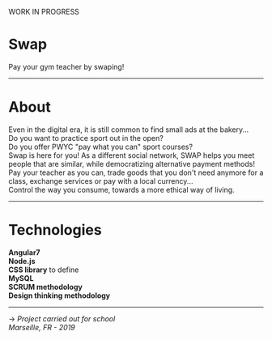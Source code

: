 WORK IN PROGRESS

# Swap

Pay your gym teacher by swaping!
______________________________________________________________________________________________________________________

# About

Even in the digital era, it is still common to find small ads at the bakery...<br>
Do you want to practice sport out in the open?<br>
Do you offer PWYC "pay what you can" sport courses?<br>
Swap is here for you! As a different social network, SWAP helps you meet people that are similar, while democratizing alternative payment methods!<br>
Pay your teacher as you can, trade goods that you don't need anymore for a class, exchange services or pay with a local currency...<br>
Control the way you consume, towards a more ethical way of living.
______________________________________________________________________________________________________________________

# Technologies

<b>Angular7</b><br>
<b>Node.js</b><br>
<b>CSS library</b> to define<br>
<b>MySQL</b><br>
<b>SCRUM methodology</b><br>
<b>Design thinking methodology</b>
______________________________________________________________________________________________________________________

-> <i>Project carried out for school<br>
Marseille, FR - 2019</i>
